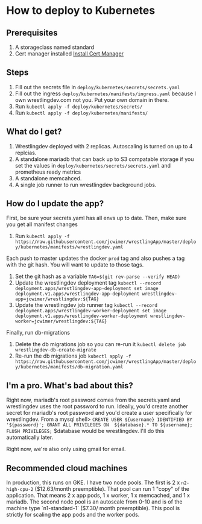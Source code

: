 # How to deploy to Kubernetes

## Prerequisites
1. A storageclass named standard
2. Cert manager installed [Install Cert Manager](https://docs.cert-manager.io/en/latest/getting-started/install/kubernetes.html)

## Steps
1. Fill out the secrets file in `deploy/kubernetes/secrets/secrets.yaml`
2. Fill out the ingress `deploy/kubernetes/manifests/ingress.yaml` because I own wrestlingdev.com not you. Put your own domain in there.
3. Run `kubectl apply -f deploy/kubernetes/secrets/`
4. Run `kubectl apply -f deploy/kubernetes/manifests/`

## What do I get?
1. Wrestlingdev deployed with 2 replicas. Autoscaling is turned on up to 4 replcias. 
2. A standalone mariadb that can back up to S3 compatable storage if you set the values in `deploy/kubernetes/secrets/secrets.yaml` and prometheus ready metrics
3. A standalone memcahced.
4. A single job runner to run wrestlingdev background jobs.

## How do I update the app?
First, be sure your secrets.yaml has all envs up to date. Then, make sure you get all manifest changes
1. Run `kubectl apply -f https://raw.githubusercontent.com/jcwimer/wrestlingApp/master/deploy/kubernetes/manifests/wrestlingdev.yaml`

Each push to master updates the docker `prod` tag and also pushes a tag with the git hash. You will want to update to those tags.
1. Set the git hash as a variable `TAG=$(git rev-parse --verify HEAD)`
2. Update the wrestlingdev deployment tag `kubectl --record deployment.apps/wrestlingdev-app-deployment set image deployment.v1.apps/wrestlingdev-app-deployment wrestlingdev-app=jcwimer/wrestlingdev:${TAG}`
3. Update the wrestlingdev job runner tag `kubectl --record deployment.apps/wrestlingdev-worker-deployment set image deployment.v1.apps/wrestlingdev-worker-deployment wrestlingdev-worker=jcwimer/wrestlingdev:${TAG}`

Finally, run db-migrations
1. Delete the db migrations job so you can re-run it `kubectl delete job wrestlingdev-db-create-migrate`
2. Re-run the db migrations job `kubectl apply -f https://raw.githubusercontent.com/jcwimer/wrestlingApp/master/deploy/kubernetes/manifests/db-migration.yaml`

## I'm a pro. What's bad about this?
Right now, mariadb's root password comes from the secrets.yaml and wrestlingdev uses the root password to run. Ideally, you'd create another secret for mariadb's root password and you'd create a user specifically for wrestlingdev.
From a mysql shell> `CREATE USER ${username} IDENTIFIED BY '${password}'; GRANT ALL PRIVILEGES ON  ${database}.* TO ${username}; FLUSH PRIVILEGES;` $database would be wrestlingdev. I'll do this automatically later.

Right now, we're also only using gmail for email.

## Recommended cloud machines
In production, this runs on GKE. I have two node pools. The first is 2 x `n2-high-cpu-2` ($12.63/month preemptible). That pool can run 1 "copy" of the application. That means 2 x app pods, 1 x worker, 1 x memcached, and 1 x mariadb. The second node pool is an autoscale from 0-10 and is of the machine type `n1-standard-1` ($7.30/ month preemptible). This pool is strictly for scaling the app pods and the worker pods.